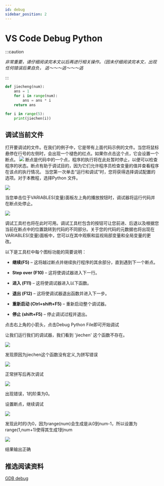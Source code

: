 ```yaml
---
id: debug
sidebar_position: 2
---
```


# VS Code Debug Python

:::caution

*非常重要，请仔细阅读完本文以后再进行相关操作。（因未仔细阅读完本文，出现任何错误后果自负， 逃～～～逃～～～逃*

:::

```python
def jiecheng(num):
    ans = 1
    for i in range(num):
        ans = ans * i
    return ans

for i in range(5):
    print(jiechen(i))
```
## 调试当前文件

打开要调试的文件。在我们的例子中，它是带有上面代码示例的文件。当您将鼠标悬停在行号的左侧时，会出现一个褪色的红点。如果你点击这个点，它会设置一个断点。
![](./img/debuging.png)
断点是代码中的一个点，程序的执行将在此处暂时停止，以便可以检查程序的状态。断点有助于调试目的，因为它们允许程序员检查变量的值并查看程序在该点的执行情况。
当您第一次单击“运行和调试”时，您将获得选择调试配置的选项。对于本教程，选择Python 文件。

![](./img/debug3.png)

当您单击位于VARIABLES(变量)面板左上角的播放按钮时，调试器将运行代码并在断点处停止。

![](./img/debug2.png)

调试工具栏也将在此时可用。调试工具栏包含的按钮可让您前进、后退以及根据您当前在断点中的位置跳转到代码的不同部分。关于您的代码的元数据也将出现在VARIABLES(变量)面板中，您可以在其中观察和监视局部变量和全局变量的更改。

以下是工具栏中每个图标功能的简要说明：

* __继续(F5)__ – 这将越过断点并继续执行程序的其余部分，直到遇到下一个断点。

* __Step over (F10)__ – 这将使调试器进入下一行。

* __进入 (F11)__ – 这将使调试器进入以下函数。

* __退出 (F12)__ – 这将使调试器退出函数并进入下一步。

* __重新启动 (Ctrl+shift+F5)__ – 重新启动整个调试器。

* __停止 (shift+F5)__ – 停止调试过程并退出。

点击右上角的小箭头，点击Debug Python File即可开始调试

让我们运行我们的调试器，我们看到 'jiechen' 这个函数不存在。

![](./img/debug4.png)

发现原因为jiechen这个函数没有定义,为拼写错误

![](./img/debug5.png)

正常拼写后再次调试

![](./img/debug6.png)

出现错误，1的阶乘为0。

设置断点，继续调试

![](./img/debug7.png)

发现此时的i为0，因为range(num)会生成是从0到num-1，所以设置为range(1,num+1)使得其生成1到num

![](./img/debug8.png)

结果输出正确

## 推选阅读资料
[GDB debug](https://heather.cs.ucdavis.edu/~matloff/UnixAndC/CLanguage/Debug.html)
